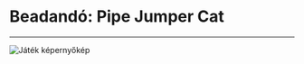# Beadandó: Pipe Jumper Cat
---
![Játék képernyőkép](https://github.com/norbert204/Prog1-Beadando-PipeJumperCat/screenshots/game.png?raw=true)


